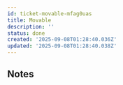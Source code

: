 ```yaml
---
id: ticket-movable-mfag0uas
title: Movable
description: ''
status: done
created: '2025-09-08T01:28:40.036Z'
updated: '2025-09-08T01:28:40.038Z'
---
```


## Notes
